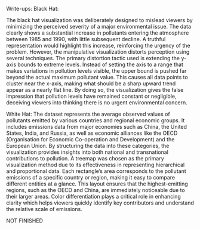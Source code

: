 Write-ups:
Black Hat:

The black hat visualization was deliberately designed to mislead viewers by minimizing the perceived severity of a major environmental issue. The data clearly shows a substantial increase in pollutants entering the atmosphere between 1985 and 1990, with little subsequent decline. A truthful representation would highlight this increase, reinforcing the urgency of the problem. However, the manipulative visualization distorts perception using several techniques. The primary distortion tactic used is extending the y-axis bounds to extreme levels. Instead of setting the axis to a range that makes variations in pollution levels visible, the upper bound is pushed far beyond the actual maximum pollutant value. This causes all data points to cluster near the x-axis, making what should be a sharp upward trend appear as a nearly flat line. By doing so, the visualization gives the false impression that pollution levels have remained constant or negligible, deceiving viewers into thinking there is no urgent environmental concern.

White Hat:
The dataset represents the average observed values of pollutants emitted by various countries and regional economic groups. It includes emissions data from major economies such as China, the United States, India, and Russia, as well as economic alliances like the OECD (Organisation for Economic Co-operation and Development) and the European Union. By structuring the data into these categories, the visualization provides insights into both national and transnational contributions to pollution. A treemap was chosen as the primary visualization method due to its effectiveness in representing hierarchical and proportional data. Each rectangle’s area corresponds to the pollutant emissions of a specific country or region, making it easy to compare different entities at a glance. This layout ensures that the highest-emitting regions, such as the OECD and China, are immediately noticeable due to their larger areas. Color differentiation plays a critical role in enhancing clarity which helps viewers quickly identify key contributors and understand the relative scale of emissions.


NOT FINISHED
